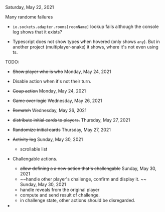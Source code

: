 Saturday, May 22, 2021

Many randome failures

- `io.sockets.adapter.rooms[roomName]` lookup fails although the console log shows that it exists? 

- Typescript does not show types when hovered (only shows `any`). But in another project (multiplayer-snake) it shows, where it's not even using ts. 

TODO: 

- ~~Show player who is who~~ Monday, May 24, 2021

- Disable action when it's not their turn. 

- ~~Coup action~~ Monday, May 24, 2021

- ~~Game over logic~~ Wednesday, May 26, 2021

- ~~Rematch~~ Wednesday, May 26, 2021

- ~~distribute initial cards to players.~~ Thursday, May 27, 2021

- ~~Randomize initial cards~~ Thursday, May 27, 2021

- ~~Activity log~~ Sunday, May 30, 2021
    - scrollable list 

- Challengable actions. 
    - ~~allow defining a a new action that's challengable~~ Sunday, May 30, 2021  
    - ~~handle other player's challenge, confirm and display it. ~~ Sunday, May 30, 2021
    - handle reveals from the original player 
    - compute and send result of challenge. 
    - in challenge state, other actions should be disregarded. 

- 
